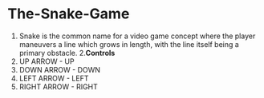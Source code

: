 # **The-Snake-Game**
1. Snake is the common name for a video game concept where the player maneuvers a line which grows in length, with the line itself being a primary obstacle.
2.**Controls**
2. UP ARROW - UP
2. DOWN ARROW - DOWN
2. LEFT ARROW - LEFT 
2. RIGHT ARROW - RIGHT
